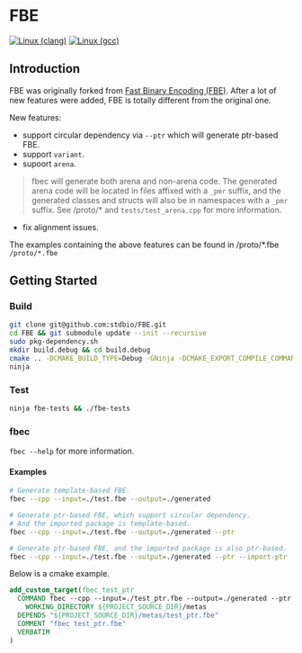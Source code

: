 # FBE

[![Linux (clang)](https://github.com/stdbio/FBE/actions/workflows/linux-clang.yml/badge.svg)](https://github.com/stdbio/FBE/actions/workflows/linux-clang.yml) [![Linux (gcc)](https://github.com/stdbio/FBE/actions/workflows/linux-gcc.yml/badge.svg)](https://github.com/stdbio/FBE/actions/workflows/linux-gcc.yml)
## Introduction

FBE was originally forked from [Fast Binary Encoding (FBE)](https://github.com/chronoxor/FastBinaryEncoding). After a lot of new features were added, FBE is totally different from the original one.

New features:
- support circular dependency via `--ptr` which will generate ptr-based FBE.
- support `variant`.
- supoort `arena`.
> fbec will generate both arena and non-arena code.
> The generated arena code will be located in files affixed with a `_pmr` suffix,
> and the generated classes and structs will also be in namespaces with a `_pmr` suffix.
> See /proto/* and `tests/test_arena.cpp` for more information.
- fix alignment issues.

The examples containing the above features can be found in /proto/*.fbe `/proto/*.fbe`

## Getting Started

### Build

``` bash
git clone git@github.com:stdbio/FBE.git
cd FBE && git submodule update --init --recursive
sudo pkg-dependency.sh
mkdir build.debug && cd build.debug
cmake .. -DCMAKE_BUILD_TYPE=Debug -GNinja -DCMAKE_EXPORT_COMPILE_COMMANDS=ON && mv compile_commands.json ..
ninja
```

### Test

``` bash
ninja fbe-tests && ./fbe-tests
```

### fbec

`fbec --help` for more information. 

#### Examples

``` bash
# Generate template-based FBE.
fbec --cpp --input=./test.fbe --output=./generated

# Generate ptr-based FBE, which support circular dependency.
# And the imported package is template-based.
fbec --cpp --input=./test.fbe --output=./generated --ptr

# Generate ptr-based FBE, and the imported package is also ptr-based.
fbec --cpp --input=./test.fbe --output=./generated --ptr --import-ptr
```

Below is a cmake example.
``` cmake
add_custom_target(fbec_test_ptr
  COMMAND fbec --cpp --input=./test_ptr.fbe --output=./generated --ptr --import-ptr
    WORKING_DIRECTORY ${PROJECT_SOURCE_DIR}/metas
  DEPENDS "${PROJECT_SOURCE_DIR}/metas/test_ptr.fbe"
  COMMENT "fbec test_ptr.fbe"
  VERBATIM
)
```
